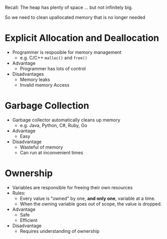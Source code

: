 Recall: The heap has plenty of space
... but not infinitely big.

So we need to clean upallocated memory that is no longer needed

# Explicit Allocation and Deallocation
- Programmer is resposible for memory management
  - e.g. C/C++ `malloc()` and `free()`
- Advantage
  - Programmer has lots of control
- Disadvantages
  - Memory leaks
  - Invalid memory Access

# Garbage Collection
- Garbage collector automatically cleans up memory
  - e.g. Java, Python, C#, Ruby, Go
- Advantage
  - Easy
- Disadvantage
  - Wasteful of memory
  - Can run at inconvenient times
  
# Ownership
- Variables are responsible for freeing their own resources
- Rules:
  - Every value is "owned" by one, **and only one**, variable at a time.
  - When the owning variable goes out of scope, the value is dropped.
- Advantage
  - Safe
  - Efficient
- Disadvantage
  - Requires understanding of ownership


